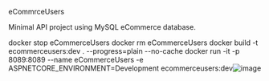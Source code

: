 
eCommrceUsers

Minimal API project using MySQL eCommerce database.

docker stop eCommerceUsers
docker rm eCommerceUsers
docker build -t ecommerceusers:dev . --progress=plain --no-cache
docker run -it -p 8089:8089 --name eCommerceUsers   -e ASPNETCORE_ENVIRONMENT=Development   ecommerceusers:dev![image](https://github.com/user-attachments/assets/fed73b11-beb2-4ebd-8c8a-40d755aefce8)
